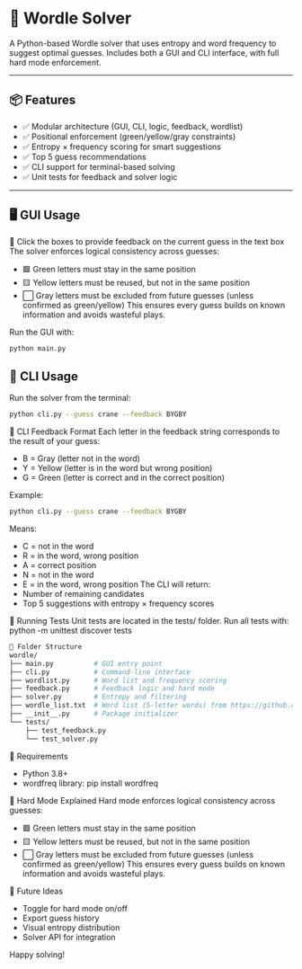 # 🧠  Wordle Solver

A Python-based Wordle solver that uses entropy and word frequency to suggest optimal guesses. Includes both a GUI and CLI interface, with full hard mode enforcement.

---

## 📦 Features

- ✅ Modular architecture (GUI, CLI, logic, feedback, wordlist)
- ✅ Positional enforcement (green/yellow/gray constraints)
- ✅ Entropy × frequency scoring for smart suggestions
- ✅ Top 5 guess recommendations
- ✅ CLI support for terminal-based solving
- ✅ Unit tests for feedback and solver logic

---

## 🖥️ GUI Usage

🧠 Click the boxes to provide feedback on the current guess in the text box
The solver enforces logical consistency across guesses:
- 🟩 Green letters must stay in the same position
- 🟨 Yellow letters must be reused, but not in the same position
- ⬜ Gray letters must be excluded from future guesses (unless confirmed as green/yellow)
This ensures every guess builds on known information and avoids wasteful plays.

Run the GUI with:

```bash
python main.py
```
## 🧪 CLI Usage
Run the solver from the terminal:
```bash
python cli.py --guess crane --feedback BYGBY
```

🎯 CLI Feedback Format
Each letter in the feedback string corresponds to the result of your guess:
- B = Gray (letter not in the word)
- Y = Yellow (letter is in the word but wrong position)
- G = Green (letter is correct and in the correct position)

Example:
```bash
python cli.py --guess crane --feedback BYGBY
```
Means:
- C = not in the word
- R = in the word, wrong position
- A = correct position
- N = not in the word
- E = in the word, wrong position
The CLI will return:
- Number of remaining candidates
- Top 5 suggestions with entropy × frequency scores

🧪 Running Tests
Unit tests are located in the tests/ folder. Run all tests with:
python -m unittest discover tests


```bash
📁 Folder Structure
wordle/
├── main.py          # GUI entry point
├── cli.py           # Command-line interface
├── wordlist.py      # Word list and frequency scoring
├── feedback.py      # Feedback logic and hard mode
├── solver.py        # Entropy and filtering
├── wordle_list.txt  # Word list (5-letter words) from https://github.com/tabatkins/wordle-list/blob/main/words
├── __init__.py      # Package initializer
└── tests/
    ├── test_feedback.py
    └── test_solver.py
```


📌 Requirements
- Python 3.8+
- wordfreq library:
pip install wordfreq



🧠 Hard Mode Explained
Hard mode enforces logical consistency across guesses:
- 🟩 Green letters must stay in the same position
- 🟨 Yellow letters must be reused, but not in the same position
- ⬜ Gray letters must be excluded from future guesses (unless confirmed as green/yellow)
This ensures every guess builds on known information and avoids wasteful plays.

🚀 Future Ideas
- Toggle for hard mode on/off
- Export guess history
- Visual entropy distribution
- Solver API for integration

Happy solving!
